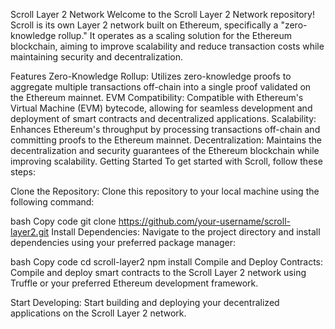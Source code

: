 Scroll Layer 2 Network
Welcome to the Scroll Layer 2 Network repository! Scroll is its own Layer 2 network built on Ethereum, specifically a "zero-knowledge rollup." It operates as a scaling solution for the Ethereum blockchain, aiming to improve scalability and reduce transaction costs while maintaining security and decentralization.

Features
Zero-Knowledge Rollup: Utilizes zero-knowledge proofs to aggregate multiple transactions off-chain into a single proof validated on the Ethereum mainnet.
EVM Compatibility: Compatible with Ethereum's Virtual Machine (EVM) bytecode, allowing for seamless development and deployment of smart contracts and decentralized applications.
Scalability: Enhances Ethereum's throughput by processing transactions off-chain and committing proofs to the Ethereum mainnet.
Decentralization: Maintains the decentralization and security guarantees of the Ethereum blockchain while improving scalability.
Getting Started
To get started with Scroll, follow these steps:

Clone the Repository: Clone this repository to your local machine using the following command:

bash
Copy code
git clone https://github.com/your-username/scroll-layer2.git
Install Dependencies: Navigate to the project directory and install dependencies using your preferred package manager:

bash
Copy code
cd scroll-layer2
npm install
Compile and Deploy Contracts: Compile and deploy smart contracts to the Scroll Layer 2 network using Truffle or your preferred Ethereum development framework.

Start Developing: Start building and deploying your decentralized applications on the Scroll Layer 2 network.
